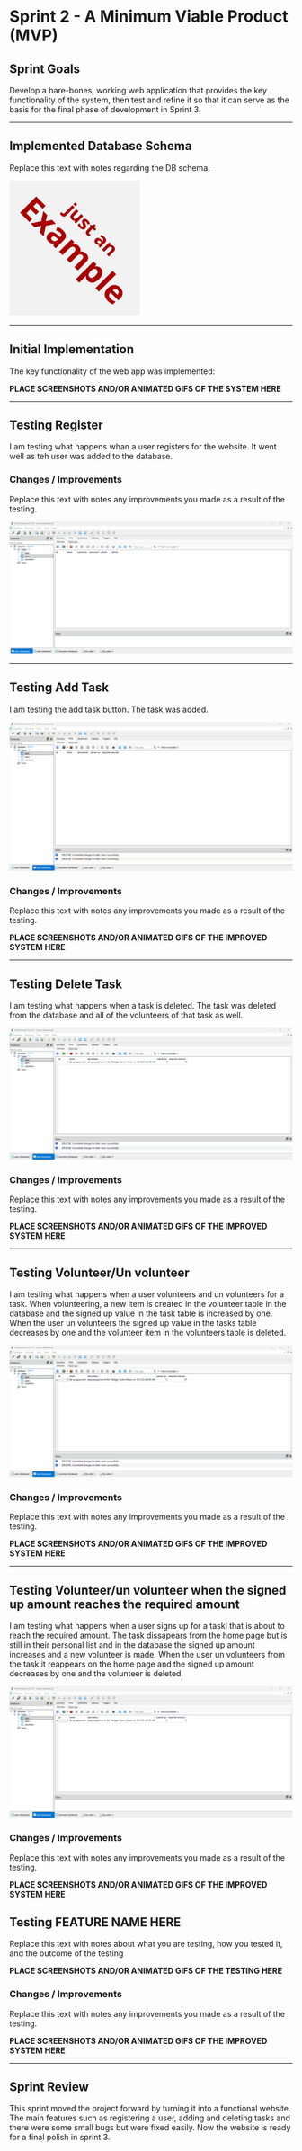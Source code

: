 # Sprint 2 - A Minimum Viable Product (MVP)


## Sprint Goals

Develop a bare-bones, working web application that provides the key functionality of the system, then test and refine it so that it can serve as the basis for the final phase of development in Sprint 3.


---

## Implemented Database Schema

Replace this text with notes regarding the DB schema.

![SCREENSHOT OF DB SCHEMA](screenshots/example.png)


---

## Initial Implementation

The key functionality of the web app was implemented:

**PLACE SCREENSHOTS AND/OR ANIMATED GIFS OF THE SYSTEM HERE**


---

## Testing Register

I am testing what happens whan a user registers for the website. It went well as teh user was added to the database.



### Changes / Improvements

Replace this text with notes any improvements you made as a result of the testing.

![Register](screenshots/user-register.gif)


---

## Testing Add Task

I am testing the add task button. The task was added.

![Add task](screenshots/add-task.gif)

### Changes / Improvements

Replace this text with notes any improvements you made as a result of the testing.

**PLACE SCREENSHOTS AND/OR ANIMATED GIFS OF THE IMPROVED SYSTEM HERE**


---

## Testing Delete Task

I am testing what happens when a task is deleted. The task was deleted from the database and all of the volunteers of that task as well.

![Delete task](screenshots/delete-task.gif)

### Changes / Improvements

Replace this text with notes any improvements you made as a result of the testing.

**PLACE SCREENSHOTS AND/OR ANIMATED GIFS OF THE IMPROVED SYSTEM HERE**


---

## Testing Volunteer/Un volunteer

I am testing what happens when a user volunteers and un volunteers for a task. When volunteering, a new item is created in the volunteer table in the database and the signed up value in the task table is increased by one. When the user un volunteers the signed up value in the tasks table decreases by one and the volunteer item in the volunteers table is deleted.

![Volunteer/Unvolunteer](screenshots/volunteer-and-unvolunteer.gif)

### Changes / Improvements

Replace this text with notes any improvements you made as a result of the testing.

**PLACE SCREENSHOTS AND/OR ANIMATED GIFS OF THE IMPROVED SYSTEM HERE**


---

## Testing Volunteer/un volunteer when the signed up amount reaches the required amount

I am testing what happens when a user signs up for a taskl that is about to reach the required amount. The task dissapears from the home page but is still in their personal list and in the database the signed up amount increases and a new volunteer is made. When the user un volunteers from the task it reappears on the home page and the signed up amount decreases by one and the volunteer is deleted.

![Volunteer/Unvolunteer-required-amount](screenshots/volunteer-and-unvolunteer-required-amount.gif)

### Changes / Improvements

Replace this text with notes any improvements you made as a result of the testing.

**PLACE SCREENSHOTS AND/OR ANIMATED GIFS OF THE IMPROVED SYSTEM HERE**


## Testing FEATURE NAME HERE

Replace this text with notes about what you are testing, how you tested it, and the outcome of the testing

**PLACE SCREENSHOTS AND/OR ANIMATED GIFS OF THE TESTING HERE**

### Changes / Improvements

Replace this text with notes any improvements you made as a result of the testing.

**PLACE SCREENSHOTS AND/OR ANIMATED GIFS OF THE IMPROVED SYSTEM HERE**


---

## Sprint Review

This sprint moved the project forward by turning it into a functional website. The main features such as registering a user, adding and deleting tasks and there were some small bugs but were fixed easily. Now the website is ready for a final polish in sprint 3.

